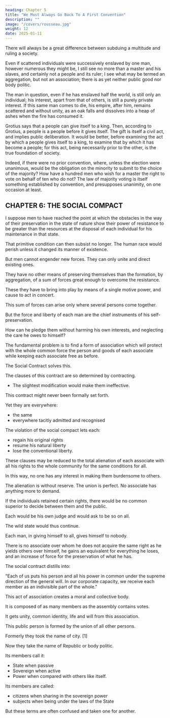 ```yaml
---
heading: Chapter 5
title: "We Must Always Go Back To A First Convention"
description: ""
image: "/covers/rousseau.jpg"
weight: 12
date: 2025-01-11
---
```




<!-- Even if I granted all that I have been refuting, the friends of despotism would be no better off.  -->

There will always be a great difference between subduing a multitude and ruling a society. 

Even if scattered individuals were successively enslaved by one man, however numerous they might be, I still see no more than a master and his slaves, and certainly not a people and its ruler; I see what may be termed an aggregation, but not an association; there is as yet neither public good nor body politic. 

The man in question, even if he has enslaved half the world, is still only an individual; his interest, apart from that of others, is still a purely private interest. If this same man comes to die, his empire, after him, remains scattered and without unity, as an oak falls and dissolves into a heap of ashes when the fire has consumed it.

Grotius says that a people can give itself to a king. Then, according to Grotius, a people is a people before it gives itself. The gift is itself a civil act, and implies public deliberation. It would be better, before examining the act by which a people gives itself to a king, to examine that by which it has become a people; for this act, being necessarily prior to the other, is the true foundation of society.

Indeed, if there were no prior convention, where, unless the election were unanimous, would be the obligation on the minority to submit to the choice of the majority? How have a hundred men who wish for a master the right to vote on behalf of ten who do not? The law of majority voting is itself something established by convention, and presupposes unanimity, on one occasion at least.


## CHAPTER 6: THE SOCIAL COMPACT

I suppose men to have reached the point at which the obstacles in the way of their preservation in the state of nature show their power of resistance to be greater than the resources at the disposal of each individual for his maintenance in that state. 

That primitive condition can then subsist no longer. The human race would perish unless it changed its manner of existence.

But men cannot engender new forces. They can only unite and direct existing ones.

They have no other means of preserving themselves than the formation, by aggregation, of a sum of forces great enough to overcome the resistance. 

These they have to bring into play by means of a single motive power, and cause to act in concert.

This sum of forces can arise only where several persons come together.

But the force and liberty of each man are the chief instruments of his self-preservation.

How can he pledge them without harming his own interests, and neglecting the care he owes to himself?

The fundamental problem is to find a form of association which will protect with the whole common force the person and goods of each associate while keeping each associate free as before.

The Social Contract solves this.

 <!-- and in which each, while uniting himself with all, may still obey himself alone, and remain as free ."  -->

The clauses of this contract are so determined by contracting. 

 <!-- the nature of the act that -->

- The slightest modification would make them ineffective.

This contract might never been formally set forth.

Yet they are everywhere:
- the same
- everywhere tacitly admitted and recognised

The violation of the social compact lets each:
- regain his original rights
- resume his natural liberty
- lose the conventional liberty.

 <!-- in favour of which he renounced it. -->

These clauses may be reduced to the total alienation of each associate with all his rights to the whole community for the same conditions for all.

<!-- , in the first place, as each gives himself absolutely, ; and, this being so, -->

In this way, no one has any interest in making them burdensome to others.

The alienation is without reserve. The union is perfect. No associate has anything more to demand.

If the individuals retained certain rights, there would be no common superior to decide between them and the public.

Each would be his own judge and would ask to be so on all.

The wild state would thus continue.

 <!-- the association would necessarily become inoperative or tyrannical. -->

Each man, in giving himself to all, gives himself to nobody.

There is no associate over whom he does not acquire the same right as he yields others over himself, he gains an equivalent for everything he loses, and an increase of force for the preservation of what he has.

The social contract distills into:

"Each of us puts his person and all his power in common under the supreme direction of the general will. In our corporate capacity, we receive each member as an indivisible part of the whole."


<!-- At once, in place of the individual personality of each contracting party,  -->

This act of association creates a moral and collective body.

It is composed of as many members as the assembly contains votes. 

It gets unity, common identity, life and will from this association. 

This public person is formed by the union of all other persons.

Formerly they took the name of city. [1] 

Now they take the name of Republic or body politic.

Its members call it:
- State when passive
- Sovereign when active
- Power when compared with others like itself.

Its members are called:
- citizens when sharing in the sovereign power
- subjects when being under the laws of the State

But these terms are often confused and taken one for another.

 <!-- it is enough to know how to distinguish them when they are being used with precision. -->

<!-- [1] The real meaning of this word has been almost wholly lost in modern times; most people mistake a town for a city, and a townsman for a citizen. They do not know that houses make a town, but citizens a city. The same mistake long ago cost the Carthaginians dear. I have never read of the title of citizens being given to the subjects of any prince, not even the ancient Macedonians or the English of to-day, though they are nearer liberty than any one else. The French alone everywhere familiarly adopt the name of citizens, because, as can be seen from their dictionaries, they have no idea of its meaning; otherwise they would be guilty in usurping it, of the crime of lèse-majesté: among them, the name expresses a virtue, and not a right. When Bodin spoke of our citizens and townsmen, he fell into a bad blunder in taking the one class for the other. M. d'Alembert has avoided the error, and, in his article on Geneva, has clearly distinguished the four orders of men (or even five, counting mere foreigners) who dwell in our town, of which two only compose the Republic. No other French writer, to my knowledge, has understood the real meaning of the word citizen. -->
